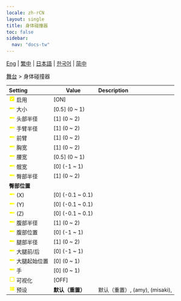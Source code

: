 ```yaml
---
locale: zh-rCN
layout: single
title: 身体碰撞器
toc: false
sidebar:
  nav: "docs-tw"
---
```

[Eng](/dancexr/menu/2025.4/stage/body_colliders) | [繁中](/tw/dancexr/menu/2025.4/stage/body_colliders) | [日本語](/jp/dancexr/menu/2025.4/stage/body_colliders) | [한국어](/kr/dancexr/menu/2025.4/stage/body_colliders) | [简中](/zh/dancexr/menu/2025.4/stage/body_colliders)

[舞台](../menu#舞台) > 身体碰撞器



| Setting | Value | Description |
| :--- | --- | :--- |
|<nobr> ![check_on icon](/images/icon/ic_check_on.png)  启用</nobr>| [ON] | 
|<nobr> ![slider icon](/images/icon/ic_slider.png)  大小</nobr>| [0.5] (0 ~ 1) | 
|<nobr> ![slider icon](/images/icon/ic_slider.png)  头部半径</nobr>| [1] (0 ~ 2) | 
|<nobr> ![slider icon](/images/icon/ic_slider.png)  手臂半径</nobr>| [1] (0 ~ 2) | 
|<nobr> ![slider icon](/images/icon/ic_slider.png)  前臂</nobr>| [1] (0 ~ 2) | 
|<nobr> ![slider icon](/images/icon/ic_slider.png)  胸宽</nobr>| [1] (0 ~ 2) | 
|<nobr> ![slider icon](/images/icon/ic_slider.png)  腰宽</nobr>| [0.5] (0 ~ 1) | 
|<nobr> ![slider icon](/images/icon/ic_slider.png)  髋宽</nobr>| [0] (-1 ~ 1) | 
|<nobr> ![slider icon](/images/icon/ic_slider.png)  臀部半径</nobr>| [1] (0 ~ 2) | 
|<nobr> <b>臀部位置</b></nobr>|| 
|<nobr> ![slider icon](/images/icon/ic_slider.png)  (X)</nobr>| [0] (-0.1 ~ 0.1) | 
|<nobr> ![slider icon](/images/icon/ic_slider.png)  (Y)</nobr>| [0] (-0.1 ~ 0.1) | 
|<nobr> ![slider icon](/images/icon/ic_slider.png)  (Z)</nobr>| [0] (-0.1 ~ 0.1) | 
|<nobr> ![slider icon](/images/icon/ic_slider.png)  腹部半径</nobr>| [1] (0 ~ 2) | 
|<nobr> ![slider icon](/images/icon/ic_slider.png)  腹部位置</nobr>| [0] (-1 ~ 1) | 
|<nobr> ![slider icon](/images/icon/ic_slider.png)  腿部半径</nobr>| [1] (0 ~ 2) | 
|<nobr> ![slider icon](/images/icon/ic_slider.png)  大腿前/后</nobr>| [0] (-1 ~ 1) | 
|<nobr> ![slider icon](/images/icon/ic_slider.png)  大腿起始位置</nobr>| [0] (0 ~ 1) | 
|<nobr> ![slider icon](/images/icon/ic_slider.png)  手</nobr>| [0] (0 ~ 1) | 
|<nobr> ![check_off icon](/images/icon/ic_check_off.png)  可视化</nobr>| [OFF] | 
|<nobr> ![list icon](/images/icon/ic_list.png)  预设</nobr>| **默认（重置）** | 默认（重置）, (amy), (misaki),  |
